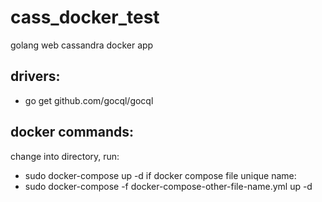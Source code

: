 # cass_docker_test
golang web cassandra docker app

## drivers:
- go get github.com/gocql/gocql

## docker commands:
change into directory, run:
- sudo docker-compose up -d
if docker compose file unique name:
- sudo docker-compose -f docker-compose-other-file-name.yml up -d
